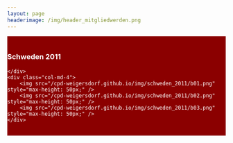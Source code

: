 ```yaml
---
layout: page
headerimage: /img/header_mitgliedwerden.png
---
```

<div class="row" style="background: #8B0000; cursor: pointer; color: #fff; padding-top: 15px; padding-bottom: 15px;" onclick="window.location.href = '/pages/schweden_2011/'">
    <div class="col-md-5 col-md-offset-1">
        <h3>Schweden 2011</h3>

    </div>
    <div class="col-md-4">
        <img src="/cpd-weigersdorf.github.io/img/schweden_2011/b01.png" style="max-height: 50px;" />
        <img src="/cpd-weigersdorf.github.io/img/schweden_2011/b02.png" style="max-height: 50px;" />
        <img src="/cpd-weigersdorf.github.io/img/schweden_2011/b03.png" style="max-height: 50px;" />
    </div>
</div>


